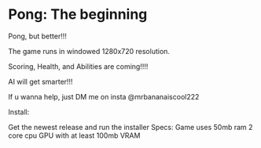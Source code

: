 # Pong: The beginning

Pong, but better!!!


The game runs in windowed 1280x720 resolution. 

Scoring, Health, and Abilities are coming!!!!

AI will get smarter!!!


If u wanna help, just DM me on insta @mrbananaiscool222


Install:

Get the newest release and run the installer
Specs: 
  Game uses 50mb ram
  2 core cpu
  GPU with at least 100mb VRAM
